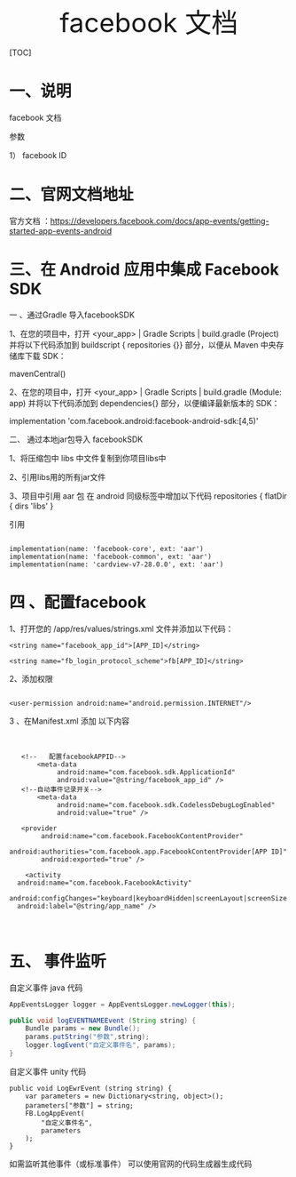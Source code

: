 <center><font size=12>facebook 文档</font></center>





[TOC]

# 一、说明

facebook 文档 

参数

1） facebook ID 

# 二、官网文档地址

官方文档 ：https://developers.facebook.com/docs/app-events/getting-started-app-events-android



# 三、在 Android 应用中集成 Facebook SDK

一  、通过Gradle 导入facebookSDK

1、在您的项目中，打开 <your_app> | Gradle Scripts | build.gradle (Project) 并将以下代码添加到 buildscript { repositories {}} 部分，以便从 Maven 中央存储库下载 SDK：

   mavenCentral()

2、在您的项目中，打开 <your_app> | Gradle Scripts | build.gradle (Module: app) 并将以下代码添加到 dependencies{} 部分，以便编译最新版本的 SDK：

implementation 'com.facebook.android:facebook-android-sdk:[4,5)'

二、 通过本地jar包导入 facebookSDK

1、将压缩包中 libs 中文件复制到你项目libs中

2、引用libs用的所有jar文件

3、项目中引用 aar 包 在 android 同级标签中增加以下代码
repositories { flatDir { dirs 'libs' }

引用

```

implementation(name: 'facebook-core', ext: 'aar')
implementation(name: 'facebook-common', ext: 'aar')
implementation(name: 'cardview-v7-28.0.0', ext: 'aar')

```

  


# 四 、配置facebook

1、打开您的 /app/res/values/strings.xml 文件并添加以下代码：

```xml​ 
<string name="facebook_app_id">[APP_ID]</string> 

<string name="fb_login_protocol_scheme">fb[APP_ID]</string>
```

2、添加权限

```​ 
      
<user-permission android:name="android.permission.INTERNET"/> 
```



3 、在Manifest.xml 添加 以下内容


​           

       <!--   配置facebookAPPID-->
           <meta-data
                android:name="com.facebook.sdk.ApplicationId"
                android:value="@string/facebook_app_id" />
       <!--自动事件记录开关-->
           <meta-data
                android:name="com.facebook.sdk.CodelessDebugLogEnabled"
                android:value="true" />
       
       <provider
            android:name="com.facebook.FacebookContentProvider"
            android:authorities="com.facebook.app.FacebookContentProvider[APP ID]"
            android:exported="true" />
         
        <activity
      android:name="com.facebook.FacebookActivity"
      android:configChanges="keyboard|keyboardHidden|screenLayout|screenSize|orientation"
      android:label="@string/app_name" />
       
​ 

# 五、 事件监听

自定义事件  java 代码

```java
AppEventsLogger logger = AppEventsLogger.newLogger(this); 

public void logEVENTNAMEEvent (String string) {
    Bundle params = new Bundle();
    params.putString("参数",string);
    logger.logEvent("自定义事件名", params);
}
```

自定义事件  unity 代码

```unity
public void LogEwrEvent (string string) {
    var parameters = new Dictionary<string, object>();
    parameters["参数"] = string;
    FB.LogAppEvent(
        "自定义事件名",
        parameters
    );
}
```

如需监听其他事件（或标准事件）  可以使用官网的代码生成器生成代码